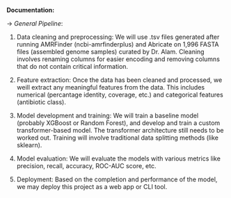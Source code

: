 **Documentation:**

-> _General Pipeline_: 
1. Data cleaning and preprocessing: We will use .tsv files generated after running AMRFinder (ncbi-amrfinderplus) and Abricate on 1,996 FASTA files (assembled genome samples) curated by Dr. Alam. Cleaning involves renaming columns for easier encoding and removing columns that do not contain critical information.

2. Feature extraction: Once the data has been cleaned and processed, we weill extract any meaningful features from the data. This includes numerical (percantage identity, coverage, etc.) and categorical features (antibiotic class).

3. Model development and training: We will train a baseline model (probably XGBoost or Random Forest), and develop and train a custom transformer-based model. The transformer architecture still needs to be worked out. Training will involve traditional data splitting methods (like sklearn).

4. Model evaluation: We will evaluate the models with various metrics like precision, recall, accuracy, ROC-AUC score, etc.

5. Deployment: Based on the completion and performance of the model, we may deploy this project as a web app or CLI tool.

